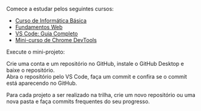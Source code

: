 Comece a estudar pelos seguintes cursos:

- [Curso de Informática Básica](https://www.youtube.com/playlist?list=PLAp37wMSBouByrGkI9JkLlqGe7eqI_bYI)
- [Fundamentos Web](https://www.youtube.com/playlist?list=PL9xOWYLJMf-JLQesZ783W6XYjQ9lUuW-W)
- [VS Code: Guia Completo](https://blog.betrybe.com/ferramentas/vs-code-guia-completo/)
- [Mini-curso de Chrome DevTools](https://www.youtube.com/watch?v=MdeCjhK1B3E&list=PL1dUY2RYa2RhuA2eT3BbBM7ujHo-WK0Jm)

Execute o mini-projeto:

Crie uma conta e um repositório no GitHub, instale o GitHub Desktop e baixe o repositório.  
Abra o repositório pelo VS Code, faça um commit e confira se o commit está aparecendo no GitHub.

Para cada projeto a ser realizado na trilha, crie um novo repositório ou uma nova pasta e faça commits frequentes do seu progresso.